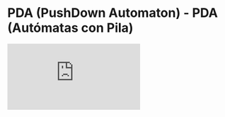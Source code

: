 # PDA (PushDown Automaton) - PDA (Autómatas con Pila)
![Exercise 1](https://github.com/AdriCri22/Teoria-Computacion-TC-FIB/blob/main/PDA/01/README.md)
